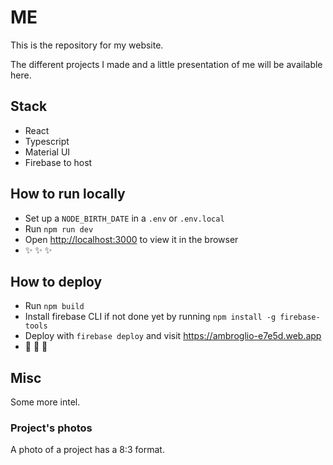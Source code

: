 # ME 

This is the repository for my website. 

The different projects I made and a little presentation of me will be available here.

## Stack

- React
- Typescript
- Material UI
- Firebase to host

## How to run locally

- Set up a `NODE_BIRTH_DATE` in a `.env` or `.env.local`
- Run `npm run dev`
- Open [http://localhost:3000](http://localhost:3000) to view it in the browser
- :sparkles: :sparkles: :sparkles:

## How to deploy

- Run `npm build`
- Install firebase CLI if not done yet by running `npm install -g firebase-tools`
- Deploy with `firebase deploy` and visit https://ambroglio-e7e5d.web.app
- :rocket: :rocket: :rocket:


## Misc

Some more intel.

### Project's photos

A photo of a project has a 8:3 format.
